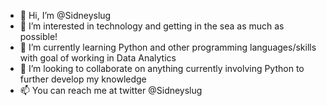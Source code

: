 - 👋 Hi, I’m @Sidneyslug
- 👀 I’m interested in technology and getting in the sea as much as possible!
- 🌱 I’m currently learning Python and other programming languages/skills with goal of working in Data Analytics 
- 💞️ I’m looking to collaborate on anything currently involving Python to further develop my knowledge
- 📫 You can reach me at twitter @Sidneyslug

<!---
Sidneyslug/Sidneyslug is a ✨ special ✨ repository because its `README.md` (this file) appears on your GitHub profile.
You can click the Preview link to take a look at your changes.
--->
